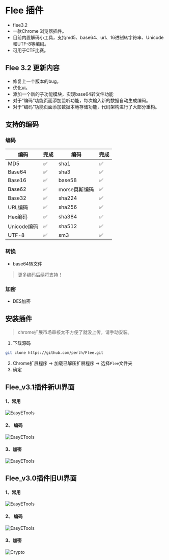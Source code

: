 # Flee 插件
- flee3.2
- 一款Chrome 浏览器插件。
- 目前内置解码小工具，支持md5、base64、url、16进制转字符串、Unicode和UTF-8等编码。
- 可用于CTF比赛。

## Flee 3.2 更新内容
- 修复上一个版本的bug。
- 优化ui。
- 添加一个新的子功能模块，实现base64转文件功能
- 对于“编码”功能页面添加监听功能，每次输入新的数据自动生成编码。
- 对于“编码”功能页面添加数据本地存储功能，代码架构进行了大部分重构。

## 支持的编码
### 编码

| 编码    | 完成 | 编码    | 完成 |
| ------- | ------- | ------- | ------- |
| MD5 | ✅| sha1 | ✅|
| Base64 | ✅ |sha3 | ✅|
| Base16 | ✅ |base58 | ✅|
| Base62 | ✅ |morse莫斯编码| ✅|
| Base32 | ✅|sha224 | ✅|
| URL编码 | ✅|sha256 | ✅|
| Hex编码 | ✅|sha384 | ✅|
| Unicode编码| ✅|sha512 | ✅|
| UTF-8 | ✅| sm3| ✅|
### 转换
- base64转文件
> 更多编码后续将支持！
### 加密
- DES加密

##  安装插件
> chrome扩展市场审核太不方便了就没上传，请手动安装。
1. 下载源码

``` bash
git clone https://github.com/perlh/Flee.git
```

2. Chrome扩展程序 -> 加载已解压扩展程序 -> 选择`Flee`文件夹
3. 确定

## Flee_v3.1插件新UI界面

#### 1、常用
![EasyETools](docs/flee_index_3_1.png)

#### 2、 编码
![EasyETools](docs/flee_encoding_3_1.png)


#### 3、加密

![EasyETools](docs/flee_crypto_3_1.png)

## Flee_v3.0插件旧UI界面

#### 1、常用
![EasyETools](docs/flee3.png)
#### 2、 编码
![EasyETools](docs/flee3_decode.png)

#### 3、加密

![Crypto](docs/flee3_crypto.png)